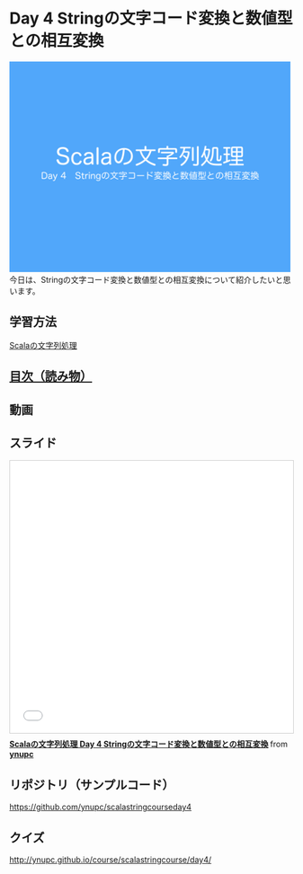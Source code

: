 <h1>Day 4 Stringの文字コード変換と数値型との相互変換</h1>
<img src="image/string_course.001.jpeg" width="500px"><br>
今日は、Stringの文字コード変換と数値型との相互変換について紹介したいと思います。
<h2>学習方法</h2>
<a href="http://ynupc.github.io/course/scalastringcourse/index.html" target="_blank">Scalaの文字列処理</a>
<h2><a href="SUMMARY.md">目次（読み物）</a></h2>
<h2>動画</h2>
<h2>スライド</h2>
<iframe src="//www.slideshare.net/slideshow/embed_code/key/qd0gdr2bDsJ3g8" width="595" height="485" frameborder="0" marginwidth="0" marginheight="0" scrolling="no" style="border:1px solid #CCC; border-width:1px; margin-bottom:5px; max-width: 100%;" allowfullscreen> </iframe> <div style="margin-bottom:5px"> <strong> <a href="//www.slideshare.net/ynupc/scala-day-4-string" title="Scalaの文字列処理 Day 4 Stringの文字コード変換と数値型との相互変換" target="_blank">Scalaの文字列処理 Day 4 Stringの文字コード変換と数値型との相互変換</a> </strong> from <strong><a href="//www.slideshare.net/ynupc" target="_blank">ynupc</a></strong> </div>
<h2>リポジトリ（サンプルコード）</h2>
<a href="https://github.com/ynupc/scalastringcourseday4" target="_blank">https://github.com/ynupc/scalastringcourseday4</a>
<h2>クイズ</h2>
<a href="http://ynupc.github.io/course/scalastringcourse/day4/" target="_blank">http://ynupc.github.io/course/scalastringcourse/day4/</a>  
